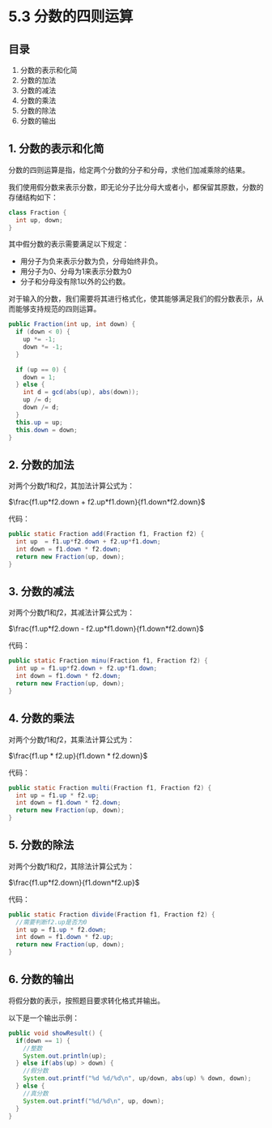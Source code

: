 # 5.3 分数的四则运算

## 目录

1. 分数的表示和化简
2. 分数的加法
3. 分数的减法
4. 分数的乘法
5. 分数的除法
6. 分数的输出



## 1. 分数的表示和化简

分数的四则运算是指，给定两个分数的分子和分母，求他们加减乘除的结果。

我们使用假分数来表示分数，即无论分子比分母大或者小，都保留其原数，分数的存储结构如下：

```java
class Fraction {
  int up, down;
}
```

其中假分数的表示需要满足以下规定：

* 用分子为负来表示分数为负，分母始终非负。
* 用分子为0、分母为1来表示分数为0
* 分子和分母没有除1以外的公约数。



对于输入的分数，我们需要将其进行格式化，使其能够满足我们的假分数表示，从而能够支持规范的四则运算。

```java
public Fraction(int up, int down) {
  if (down < 0) {
    up *= -1;
    down *= -1;
  }
  
  if (up == 0) {
    down = 1;
  } else {
    int d = gcd(abs(up), abs(down));
    up /= d;
    down /= d;
  }
  this.up = up;
  this.down = down;
}
```



## 2. 分数的加法

对两个分数$f1$和$f2$，其加法计算公式为：

$\frac{f1.up*f2.down + f2.up*f1.down}{f1.down*f2.down}$

代码：

```java
public static Fraction add(Fraction f1, Fraction f2) {
  int up  = f1.up*f2.down + f2.up*f1.down;
  int down = f1.down * f2.down;
  return new Fraction(up, down);
}
```



## 3. 分数的减法

对两个分数$f1$和$f2$，其减法计算公式为：

$\frac{f1.up*f2.down - f2.up*f1.down}{f1.down*f2.down}$

代码：

```java
public static Fraction minu(Fraction f1, Fraction f2) {
  int up = f1.up*f2.down + f2.up*f1.down;
  int down = f1.down * f2.down;
  return new Fraction(up, down);
}
```



## 4. 分数的乘法

对两个分数$f1$和$f2$，其乘法计算公式为：

$\frac{f1.up * f2.up}{f1.down * f2.down}$

代码：

```java
public static Fraction multi(Fraction f1, Fraction f2) {
  int up = f1.up * f2.up;
  int down = f1.down * f2.down;
  return new Fraction(up, down);
}
```



## 5. 分数的除法

对两个分数$f1$和$f2$，其除法计算公式为：

$\frac{f1.up*f2.down}{f1.down*f2.up}$

代码：

```java
public static Fraction divide(Fraction f1, Fraction f2) {
  //需要判断f2.up是否为0
  int up = f1.up * f2.down;
  int down = f1.down * f2.up;
  return new Fraction(up, down);
}
```



## 6. 分数的输出

将假分数的表示，按照题目要求转化格式并输出。

以下是一个输出示例：

```java
public void showResult() {
  if(down == 1) {
    //整数
    System.out.println(up);
  } else if(abs(up) > down) {
    //假分数
    System.out.printf("%d %d/%d\n", up/down, abs(up) % down, down);
  } else {
    //真分数
    System.out.printf("%d/%d\n", up, down);
  }
}
```

